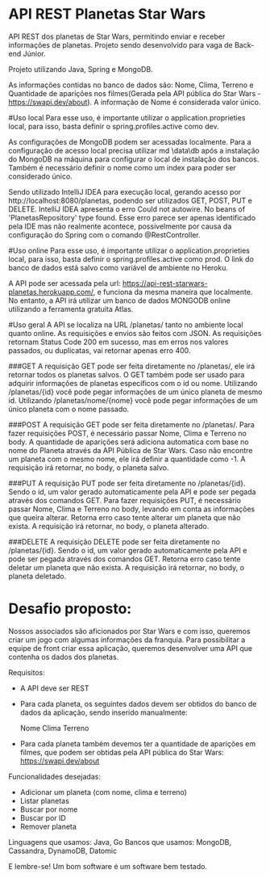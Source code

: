 # API REST Planetas Star Wars
 API REST dos planetas de Star Wars, permitindo enviar e receber informações de planetas. Projeto sendo desenvolvido para vaga de Back-end Júnior.
 
 Projeto utilizando Java, Spring e MongoDB.
 
 As informações contidas no banco de dados são: Nome, Clima, Terreno e Quantidade de aparições nos filmes(Gerada pela API pública do Star Wars -  https://swapi.dev/about).
 A informação de Nome é considerada valor único.

#Uso local
 Para esse uso, é importante utilizar o application.proprieties local, para isso, basta definir o spring.profiles.active como dev.
 
 As configurações de MongoDB podem ser acessadas localmente. Para a configuração de acesso local precisa utilizar md \data\db após a instalação do MongoDB na máquina para configurar o local de instalação dos bancos. Também é necessário definir o nome como um index para poder ser considerado único.

Sendo utilizado IntelliJ IDEA para execução local, gerando acesso por http://localhost:8080/planetas, podendo ser utilizados GET, POST, PUT e DELETE. IntelliJ IDEA apresenta o erro Could not autowire. No beans of 'PlanetasRepository' type found. Esse erro parece ser apenas identificado pela IDE mas não realmente acontece, possivelmente por causa da configuração do Spring com o comando @RestController.


#Uso online
 Para esse uso, é importante utilizar o application.proprieties local, para isso, basta definir o spring.profiles.active como prod. O link do banco de dados está salvo como variável de ambiente no Heroku.
 
 A API pode ser acessada pela url: https://api-rest-starwars-planetas.herokuapp.com/, e funciona da mesma maneira que localmente. No entanto, a API irá utilizar um banco de dados MONGODB online utilizando a ferramenta gratuita Atlas.
 
 
#Uso geral
 A API se localiza na URL /planetas/ tanto no ambiente local quanto online. As requisições e envios são feitos com JSON.
 As requisições retornam Status Code 200 em sucesso, mas em erros nos valores passados, ou duplicatas, vai retornar apenas erro 400.

 ###GET
  A requisição GET pode ser feita diretamente no /planetas/, ele irá retornar todos os planetas salvos.
  O GET também pode ser usado para adquirir informações de planetas específicos com o id ou nome.
  Utilizando /planetas/{id} você pode pegar informações de um único planeta de mesmo id.
  Utilizando /planetas/nome/{nome} você pode pegar informações de um único planeta com o nome passado.
 
 ###POST
  A requisição GET pode ser feita diretamente no /planetas/.
  Para fazer requisições POST, é necessário passar Nome, Clima e Terreno no body. 
  A quantidade de aparições será adiciona automatica com base no nome do Planeta através da API Pública de Star Wars. 
  Caso não encontre um planeta com o mesmo nome, ele irá definir a quantidade como -1.
  A requisição irá retornar, no body, o planeta salvo.

 ###PUT
  A requisição PUT pode ser feita diretamente no /planetas/{id}. Sendo o id, um valor gerado automaticamente pela API e pode ser pegada através dos comandos GET.
  Para fazer requisições PUT, é necessário passar Nome, Clima e Terreno no body, levando em conta as informações que queira alterar.
  Retorna erro caso tente alterar um planeta que não exista.
  A requisição irá retornar, no body, o planeta alterado.
  
 ###DELETE
  A requisição DELETE pode ser feita diretamente no /planetas/{id}. Sendo o id, um valor gerado automaticamente pela API e pode ser pegada através dos comandos GET.
  Retorna erro caso tente deletar um planeta que não exista.
  A requisição irá retornar, no body, o planeta deletado.
  
 
 
 
# Desafio proposto:
Nossos associados são aficionados por Star Wars e com isso, queremos criar um jogo com algumas informações da franquia.
Para possibilitar a equipe de front criar essa aplicação, queremos desenvolver uma API que contenha os dados dos planetas.

Requisitos:
- A API deve ser REST
- Para cada planeta, os seguintes dados devem ser obtidos do banco de dados da aplicação, sendo inserido manualmente:

    Nome
    Clima
    Terreno

- Para cada planeta também devemos ter a quantidade de aparições em filmes, que podem ser obtidas pela API pública do Star Wars: https://swapi.dev/about


Funcionalidades desejadas: 

- Adicionar um planeta (com nome, clima e terreno)
- Listar planetas
- Buscar por nome
- Buscar por ID
- Remover planeta


Linguagens que usamos: Java, Go
Bancos que usamos: MongoDB, Cassandra, DynamoDB, Datomic

E lembre-se! Um bom software é um software bem testado.


